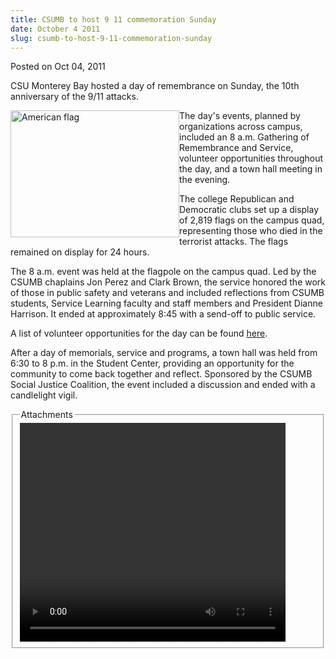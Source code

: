 ```yaml
---
title: CSUMB to host 9 11 commemoration Sunday
date: October 4 2011
slug: csumb-to-host-9-11-commemoration-sunday
---
```





<span class="date">Posted on Oct 04, 2011    </span>
<p>CSU Monterey Bay hosted a day of remembrance on Sunday, the 10th
anniversary of the 9/11 attacks.</p>
<p><img alt="American flag" src="http://news.csumb.edu/sites/default/files/65/attachments/news/images/flag_photo.jpg" style="float:left; width:270px; height:203px">The day&apos;s events,
planned by organizations across campus, included an 8 a.m.
Gathering of Remembrance and Service, volunteer opportunities
throughout the day, and a town hall meeting in the evening.</img></p>
<p>The college Republican and Democratic clubs set up a display of
2,819 flags on the campus quad, representing those who died in the
terrorist attacks. The flags remained on display for 24 hours.</p>
<p>The 8 a.m. event was held at the flagpole on the campus quad.
Led by the CSUMB chaplains Jon Perez and Clark Brown, the service
honored the work of those in public safety and veterans and
included reflections from CSUMB students, Service Learning faculty
and staff members and President Dianne Harrison. It ended at
approximately 8:45 with a send-off to public service.</p>
<p>A list of volunteer opportunities for the day can be found
<a href="http://service.csumb.edu/911-national-day-service" rel="nofollow">here</a>.</p>
<p>After a day of memorials, service and programs, a town hall was
held from 6:30 to 8 p.m. in the Student Center, providing an
opportunity for the community to come back together and reflect.
Sponsored by the CSUMB Social Justice Coalition, the event included
a discussion and ended with a candlelight vigil.</p>
<fieldset class="fieldgroup group-attachments">
<legend>Attachments</legend>
<div class="field field-type-emvideo field-field-attach-video">
<div class="field-items">
<div class="field-item odd">
<div class="emvideo emvideo-video emvideo-youtube">
<div class="emfield-emvideo emfield-emvideo-youtube">
<div id="emvideo-youtube-flash-wrapper-1">
<!--<object type="application/x-shockwave-flash" height="350" width="425" data="http://www.youtube.com/v/_-Xhf4eLNyU&amp;rel=0&amp;enablejsapi=1&amp;playerapiid=ytplayer&amp;fs=1" id="emvideo-youtube-flash-1">
          <param name="movie" value="http://www.youtube.com/v/_-Xhf4eLNyU&amp;rel=0&amp;enablejsapi=1&amp;playerapiid=ytplayer&amp;fs=1" />
          <param name="allowScriptAccess" value="sameDomain"/>
          <param name="quality" value="best"/>
          <param name="allowFullScreen" value="true"/>
          <param name="bgcolor" value="#FFFFFF"/>
          <param name="scale" value="noScale"/>
          <param name="salign" value="TL"/>
          <param name="FlashVars" value="playerMode=embedded" />
          <param name="wmode" value="transparent" />
        </object>-->
<video controls="" width="425" height="350">
</video></div></div></div></div></div></div></fieldset>
